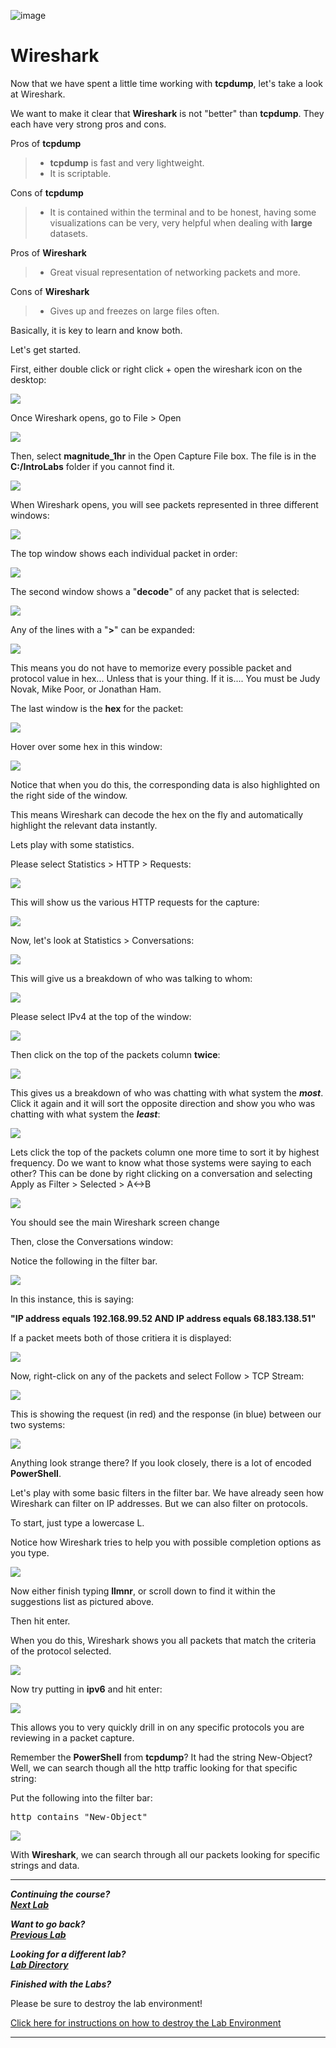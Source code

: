 ![image](https://github.com/user-attachments/assets/068fae26-6e8f-402f-ad69-63a4e6a1f59e)


# Wireshark

Now that we have spent a little time working with **tcpdump**, let's take a look at Wireshark.

We want to make it clear that **Wireshark** is not "better" than **tcpdump**.  They each have very strong pros and cons.  

Pros of **tcpdump**
>- **tcpdump** is fast and very lightweight.  
>- It is scriptable.

Cons of **tcpdump**
>- It is contained within the terminal and to be honest, having some visualizations can be very, very helpful when dealing with **large** datasets.

Pros of **Wireshark** 
>- Great visual representation of networking packets and more.  

Cons of **Wireshark**
>- Gives up and freezes on large files often.  

Basically, it is key to learn and know both.

Let's get started.

First, either double click or right click + open the wireshark icon on the desktop:

![](attachments/wireshark_open.png)

Once Wireshark opens, go to File > Open

![](attachments/wireshark_fileopen.png)

Then, select **magnitude_1hr** in the Open Capture File box. The file is in the **C:/IntroLabs** folder if you cannot find it.

![](attachments/wireshark_opencapturefile.png)

When Wireshark opens, you will see packets represented in three different windows:

![](attachments/wireshark_windowcomplete.png)

The top window shows each individual packet in order:

![](attachments/wireshark_packetorder.png)

The second window shows a "**decode**" of any packet that is selected:

![](attachments/wireshark_decode.png)

Any of the lines with a "**>**" can be expanded:

![](attachments/wireshark_expandeddecode.png)

This means you do not have to memorize every possible packet and protocol value in hex...  Unless that is your thing.  If it is....  You must be Judy Novak, Mike Poor, or Jonathan Ham. 

The last window is the **hex** for the packet:

![](attachments/wireshark_hex.png)

Hover over some hex in this window:

![](attachments/wireshark_hexselect.png)

Notice that when you do this, the corresponding data is also highlighted on the right side of the window.

This means Wireshark can decode the hex on the fly and automatically highlight the relevant data instantly.

Lets play with some statistics.

Please select Statistics > HTTP > Requests:

![](attachments/wireshark_statshttprequests.png)

This will show us the various HTTP requests for the capture:

![](attachments/wireshark_httprequests.png)

Now, let's look at Statistics > Conversations:

![](attachments/wireshark_conversations.png)

This will give us a breakdown of who was talking to whom:

![](attachments/wireshark_inconversations.png)

Please select IPv4 at the top of the window:

![](attachments/wireshark_ipv4.png)

Then click on the top of the packets column <b>twice</b>:

![](attachments/wireshark_packetssort.png)

This gives us a breakdown of who was chatting with what system the <i><b>most</b></i>.  Click it again and it will sort the opposite direction and show you who was chatting with what system the <i><b>least</i></b>:

![](attachments/wireshark_packetsortlow.png)

Lets click the top of the packets column one more time to sort it by highest frequency.
Do we want to know what those systems were saying to each other? This can be done by right clicking on a conversation and selecting Apply as Filter > Selected > A<->B

![](attachments/wireshark_filter.png)

You should see the main Wireshark screen change

Then, close the Conversations window:

Notice the following in the filter bar.  

![](attachments/wireshark_appliedfilter.png)

In this instance, this is saying:

**"IP address equals 192.168.99.52 AND IP address equals 68.183.138.51"**

If a packet meets both of those critiera it is displayed:

![](attachments/wireshark_meetscriteria.png)

Now, right-click on any of the packets and select Follow > TCP Stream:

![](attachments/wireshark_followtcp.png)

This is showing the request (in red) and the response (in blue) between our two systems:

![](attachments/wireshark_tcpdata.png)

Anything look strange there?  If you look closely, there is a lot of encoded **PowerShell**.

Let's play with some basic filters in the filter bar.  We have already seen how Wireshark can filter on IP addresses.  But we can also filter on protocols.

To start, just type a lowercase L.

Notice how Wireshark tries to help you with possible completion options as you type.

![](attachments/wireshark_autocomplete.png)

Now either finish typing **llmnr**, or scroll down to find it within the suggestions list as pictured above.

Then hit enter.

When you do this, Wireshark shows you all packets that match the criteria of the protocol selected.  

![](attachments/wireshark_llmnr.png)

Now try putting in **ipv6** and hit enter:

![](attachments/wireshark_ipv6.png)

This allows you to very quickly drill in on any specific protocols you are reviewing in a packet capture.

Remember the **PowerShell** from **tcpdump**?  It had the string New-Object? Well, we can search though all the http traffic looking for that specific string:

Put the following into the filter bar:

<pre>http contains "New-Object"</pre>

![](attachments/wireshark_httpcontains.png)

With **Wireshark**, we can search through all our packets looking for specific strings and data.

***                                                                 

<b><i>Continuing the course? </br>[Next Lab](/IntroClassFiles/Tools/IntroClass/RITA/RITA.md)</i></b>

<b><i>Want to go back? </br>[Previous Lab](/IntroClassFiles/Tools/IntroClass/WindowsCLI/WindowsCLI.md)</i></b>

<b><i>Looking for a different lab? </br>[Lab Directory](/IntroClassFiles/navigation.md)</i></b>

***Finished with the Labs?***

Please be sure to destroy the lab environment!

[Click here for instructions on how to destroy the Lab Environment](/IntroClassFiles/Tools/IntroClass/LabDestruction/labdestruction.md)

---


















